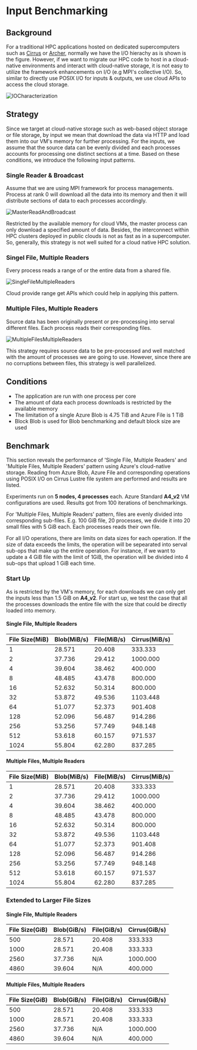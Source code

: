 # Input Benchmarking
## Background
For a traditional HPC applications hosted on dedicated supercomputers such as [Cirrus](https://www.epcc.ed.ac.uk/facilities/demand-computing/cirrus) or [Archer](http://www.archer.ac.uk/), normally we have the I/O hierachy as is shown is the figure. However, if we want to migrate our HPC code to host in a cloud-native environments and interact with cloud-native storage, it is not easy to utilize the framework enhancements on I/O (e.g MPI's collective I/O). So, similar to directly use POSIX I/O for inputs & outputs, we use cloud APIs to access the cloud storage.

![IOCharacterization](img/IOCharacterization.jpg)

## Strategy
Since we target at cloud-native storage such as web-based object storage or file storage, by input we mean that download the data via HTTP and load them into our VM's memory for further processing. For the inputs, we assume that the source data can be evenly divided and each processes accounts for processing one distinct sections at a time. Based on these conditions, we introduce the following input patterns.

### Single Reader & Broadcast
Assume that we are using MPI framework for process managements. Process at rank 0 will download all the data into its memory and then it will distribute sections of data to each processes accordingly.

![MasterReadAndBroadcast](img/MasterReadAndBroadcast.jpg)

Restricted by the available memory for cloud VMs, the master process can only download a specified amount of data. Besides, the interconnect within HPC clusters deployed in public clouds is not as fast as in a supercomputer. So, generally, this strategy is not well suited for a cloud native HPC solution.

### Singel File, Multiple Readers
Every process reads a range of or the entire data from a shared file.

![SingleFileMultipleReaders](img/SingleFileMultipleReaders.jpg)

Cloud provide range get APIs which could help in applying this pattern.

### Multiple Files, Multiple Readers
Source data has been originally present or pre-processing into serval different files. Each process reads their corresponding files. 

![MultipleFilesMultipleReaders](img/MultipleFilesMultipleReaders.jpg)

This strategy requires source data to be pre-processed and well matched with the amount of processes we are going to use. However, since there are no corruptions between files, this strategy is well parallelized.

## Conditions
* The application are run with one process per core
* The amount of data each process downloads is restricted by the available memory
* The limitation of a single Azure Blob is 4.75 TiB and Azure File is 1 TiB
* Block Blob is used for Blob benchmarking and default block size are used

## Benchmark
This section reveals the performance of 'Single File, Multiple Readers' and 'Multiple Files, Multiple Readers' pattern using Azure's cloud-native storage. Reading from Azure Blob, Azure File and corresponding operations using POSIX I/O on Cirrus Lustre file system are performed and results are listed.

Experiments run on **5 nodes, 4 processes** each. Azure Standard **A4_v2** VM configurations are used. Results got from 100 iterations of benchmarkings.

For 'Multiple Files, Multiple Readers' pattern, files are evenly divided into corresponding sub-files. E.g. 100 GiB file, 20 processes, we divide it into 20 small files with 5 GiB each. Each processes reads their own file.

For all I/O operations, there are limits on data sizes for each operation. If the size of data exceeds the limits, the operation will be sepearated into serval sub-ops that make up the entire operation. For instance, if we want to update a 4 GiB file with the limit of 1GiB, the operation will be divided into 4 sub-ops that upload 1 GiB each time.

### Start Up
As is restricted by the VM's memory, for each downloads we can only get the inputs less than 1.5 GiB on **A4_v2**. For start up, we test the case that all the processes downloads the entire file with the size that could be directly loaded into memory.

#### Single File, Multiple Readers
| File Size(MiB) | Blob(MiB/s) | File(MiB/s) | Cirrus(MiB/s) |
| :------ | :-------| :-------| :-------|
|    1 | 28.571 | 20.408 |  333.333 |  
|    2 | 37.736 | 29.412 | 1000.000 |
|    4 | 39.604 | 38.462 |  400.000 |
|    8 | 48.485 | 43.478 |  800.000 |
|   16 | 52.632 | 50.314 |  800.000 |
|   32 | 53.872 | 49.536 | 1103.448 |
|   64 | 51.077 | 52.373 |  901.408 |
|  128 | 52.096 | 56.487 |  914.286 |
|  256 | 53.256 | 57.749 |  948.148 |
|  512 | 53.618 | 60.157 |  971.537 |
| 1024 | 55.804 | 62.280 |  837.285 |

#### Multiple Files, Multiple Readers
| File Size(MiB) | Blob(MiB/s) | File(MiB/s) | Cirrus(MiB/s) |
| :------ | :-------| :-------| :-------|
|    1 | 28.571 | 20.408 |  333.333 |  
|    2 | 37.736 | 29.412 | 1000.000 |
|    4 | 39.604 | 38.462 |  400.000 |
|    8 | 48.485 | 43.478 |  800.000 |
|   16 | 52.632 | 50.314 |  800.000 |
|   32 | 53.872 | 49.536 | 1103.448 |
|   64 | 51.077 | 52.373 |  901.408 |
|  128 | 52.096 | 56.487 |  914.286 |
|  256 | 53.256 | 57.749 |  948.148 |
|  512 | 53.618 | 60.157 |  971.537 |
| 1024 | 55.804 | 62.280 |  837.285 |

### Extended to Larger File Sizes
#### Single File, Multiple Readers
| File Size(GiB) | Blob(GiB/s) | File(GiB/s) | Cirrus(GiB/s) |
| :------ | :-------| :-------| :-------|
|  500 | 28.571 | 20.408 |  333.333 |  
| 1000 | 28.571 | 20.408 |  333.333 |  
| 2560 | 37.736 | N/A    | 1000.000 |
| 4860 | 39.604 | N/A    |  400.000 |

#### Multiple Files, Multiple Readers
| File Size(GiB) | Blob(GiB/s) | File(GiB/s) | Cirrus(GiB/s) |
| :------ | :-------| :-------| :-------|
|  500 | 28.571 | 20.408 |  333.333 |  
| 1000 | 28.571 | 20.408 |  333.333 |  
| 2560 | 37.736 | N/A    | 1000.000 |
| 4860 | 39.604 | N/A    |  400.000 |